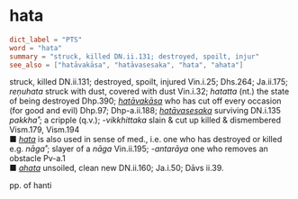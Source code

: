 # hata

``` toml
dict_label = "PTS"
word = "hata"
summary = "struck, killed DN.ii.131; destroyed, spoilt, injur"
see_also = ["hatāvakāsa", "hatāvasesaka", "hata", "ahata"]
```

struck, killed DN.ii.131; destroyed, spoilt, injured Vin.i.25; Dhs.264; Ja.ii.175; *reṇuhata* struck with dust, covered with dust Vin.i.32; *hatatta* (nt.) the state of being destroyed Dhp.390; *[hatāvakāsa](hatāvakāsa.md)* who has cut off every occasion (for good and evil) Dhp.97; Dhp\-a.ii.188; *[hatāvasesaka](hatāvasesaka.md)* surviving DN.i.135 *pakkha˚*; a cripple (q.v.); *\-vikkhittaka* slain & cut up killed & dismembered Vism.179, Vism.194  
■ *[hata](hata.md)* is also used in sense of med., i.e. one who has destroyed or killed e.g. *nāga˚*; slayer of a *nāga* Vin.ii.195; *\-antarāya* one who removes an obstacle Pv\-a.1  
■ *[ahata](ahata.md)* unsoiled, clean new DN.ii.160; Ja.i.50; Dāvs ii.39.

pp. of hanti

